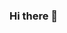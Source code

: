 ### Hi there 👋

<!--
**FehmiKuerklue/FehmiKuerklue** is a ✨ _special_ ✨ repository because its `README.md` (this file) appears on your GitHub profile.

Here are some ideas to get you started:

- 🔭 I’m currently working on ai's/ki's
- 🌱 I’m currently learning "Python"
- 👯 I’m looking to collaborate with my friend "Lukas"
- 🤔 I’m looking for help with nobody
- 💬 Ask me about "machine learning"
- 📫 How to reach me: fehmikuerklue@web.de
- ⚡ Fun fact: I only use my pc,i don't own a computer.
-->
